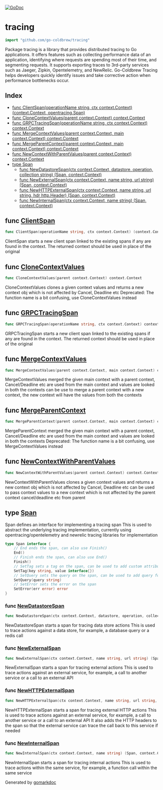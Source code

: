 <!-- Code generated by gomarkdoc. DO NOT EDIT -->

[![GoDoc](https://img.shields.io/badge/pkg.go.dev-doc-blue)](http://pkg.go.dev/github.com/go-coldbrew/tracing)

# tracing

```go
import "github.com/go-coldbrew/tracing"
```

Package tracing is a library that provides distributed tracing to Go applications. It offers features such as collecting performance data of an application, identifying where requests are spending most of their time, and segmenting requests. It supports exporting traces to 3rd\-party services such as Jaeger, Zipkin, Opentelemetry, and NewRelic. Go\-Coldbrew Tracing helps developers quickly identify issues and take corrective action when performance bottlenecks occur.

## Index

- [func ClientSpan(operationName string, ctx context.Context) (context.Context, opentracing.Span)](<#func-clientspan>)
- [func CloneContextValues(parent context.Context) context.Context](<#func-clonecontextvalues>)
- [func GRPCTracingSpan(operationName string, ctx context.Context) context.Context](<#func-grpctracingspan>)
- [func MergeContextValues(parent context.Context, main context.Context) context.Context](<#func-mergecontextvalues>)
- [func MergeParentContext(parent context.Context, main context.Context) context.Context](<#func-mergeparentcontext>)
- [func NewContextWithParentValues(parent context.Context) context.Context](<#func-newcontextwithparentvalues>)
- [type Span](<#type-span>)
  - [func NewDatastoreSpan(ctx context.Context, datastore, operation, collection string) (Span, context.Context)](<#func-newdatastorespan>)
  - [func NewExternalSpan(ctx context.Context, name string, url string) (Span, context.Context)](<#func-newexternalspan>)
  - [func NewHTTPExternalSpan(ctx context.Context, name string, url string, hdr http.Header) (Span, context.Context)](<#func-newhttpexternalspan>)
  - [func NewInternalSpan(ctx context.Context, name string) (Span, context.Context)](<#func-newinternalspan>)


## func [ClientSpan](<https://github.com/go-coldbrew/tracing/blob/main/tracing.go#L227>)

```go
func ClientSpan(operationName string, ctx context.Context) (context.Context, opentracing.Span)
```

ClientSpan starts a new client span linked to the existing spans if any are found in the context. The returned context should be used in place of the original

## func [CloneContextValues](<https://github.com/go-coldbrew/tracing/blob/main/context.go#L24>)

```go
func CloneContextValues(parent context.Context) context.Context
```

CloneContextValues clones a given context values and returns a new context obj which is not affected by Cancel, Deadline etc Deprecated: The function name is a bit confusing, use CloneContextValues instead

## func [GRPCTracingSpan](<https://github.com/go-coldbrew/tracing/blob/main/tracing.go#L245>)

```go
func GRPCTracingSpan(operationName string, ctx context.Context) context.Context
```

GRPCTracingSpan starts a new client span linked to the existing spans if any are found in the context. The returned context should be used in place of the original

## func [MergeContextValues](<https://github.com/go-coldbrew/tracing/blob/main/context.go#L45>)

```go
func MergeContextValues(parent context.Context, main context.Context) context.Context
```

MergeContextValues merged the given main context with a parent context, Cancel/Deadline etc are used from the main context and values are looked in both the contexts can be use to merge a parent context with a new context, the new context will have the values from both the contexts

## func [MergeParentContext](<https://github.com/go-coldbrew/tracing/blob/main/context.go#L39>)

```go
func MergeParentContext(parent context.Context, main context.Context) context.Context
```

MergeParentContext merged the given main context with a parent context, Cancel/Deadline etc are used from the main context and values are looked in both the contexts Deprecated: The function name is a bit confusing, use MergeContextValues instead

## func [NewContextWithParentValues](<https://github.com/go-coldbrew/tracing/blob/main/context.go#L30>)

```go
func NewContextWithParentValues(parent context.Context) context.Context
```

NewContextWithParentValues clones a given context values and returns a new context obj which is not affected by Cancel, Deadline etc can be used to pass context values to a new context which is not affected by the parent context cancel/deadline etc from parent

## type [Span](<https://github.com/go-coldbrew/tracing/blob/main/tracing.go#L19-L30>)

Span defines an interface for implementing a tracing span This is used to abstract the underlying tracing implementation, currently using opentracing/opentelemetry and newrelic tracing libraries for implementation

```go
type Span interface {
    // End ends the span, can also use Finish()
    End()
    // Finish ends the span, can also use End()
    Finish()
    // SetTag sets a tag on the span, can be used to add custom attributes
    SetTag(key string, value interface{})
    // SetQuery sets the query on the span, can be used to add query for datastore spans
    SetQuery(query string)
    // SetError sets the error on the span
    SetError(err error) error
}
```

### func [NewDatastoreSpan](<https://github.com/go-coldbrew/tracing/blob/main/tracing.go#L126>)

```go
func NewDatastoreSpan(ctx context.Context, datastore, operation, collection string) (Span, context.Context)
```

NewDatastoreSpan starts a span for tracing data store actions This is used to trace actions against a data store, for example, a database query or a redis call

### func [NewExternalSpan](<https://github.com/go-coldbrew/tracing/blob/main/tracing.go#L178>)

```go
func NewExternalSpan(ctx context.Context, name string, url string) (Span, context.Context)
```

NewExternalSpan starts a span for tracing external actions This is used to trace actions against an external service, for example, a call to another service or a call to an external API

### func [NewHTTPExternalSpan](<https://github.com/go-coldbrew/tracing/blob/main/tracing.go#L185>)

```go
func NewHTTPExternalSpan(ctx context.Context, name string, url string, hdr http.Header) (Span, context.Context)
```

NewHTTPExternalSpan starts a span for tracing external HTTP actions This is used to trace actions against an external service, for example, a call to another service or a call to an external API It also adds the HTTP headers to the span so that the external service can trace the call back to this service if needed

### func [NewInternalSpan](<https://github.com/go-coldbrew/tracing/blob/main/tracing.go#L109>)

```go
func NewInternalSpan(ctx context.Context, name string) (Span, context.Context)
```

NewInternalSpan starts a span for tracing internal actions This is used to trace actions within the same service, for example, a function call within the same service



Generated by [gomarkdoc](<https://github.com/princjef/gomarkdoc>)
